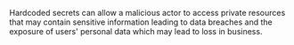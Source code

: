 
Hardcoded secrets can allow a malicious actor to access private resources that may contain sensitive information leading to data breaches and the exposure of users' personal data which may lead to loss in business.
